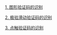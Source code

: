 [1. 图形验证码的识别](https://github.com/Jianfu-She/PySpider/blob/master/04%20-%20VerificationCode/image_verify_code.py)

[2. 极验滑动验证码的识别](https://github.com/Jianfu-She/PySpider/blob/master/04%20-%20VerificationCode/geetest.py)

[3. 点触验证码的识别](https://github.com/Jianfu-She/PySpider/blob/master/04%20-%20VerificationCode/touclick.py)